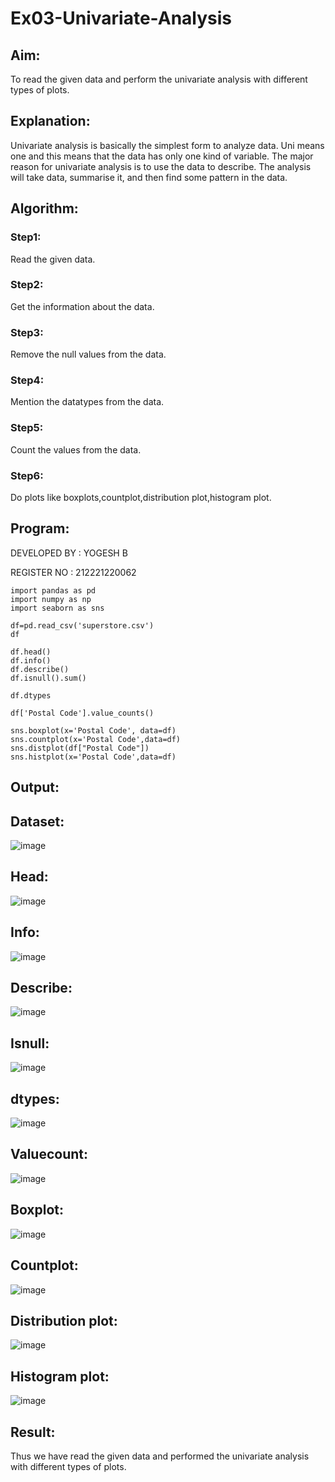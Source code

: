 # Ex03-Univariate-Analysis 

## Aim:

To read the given data and perform the univariate analysis with different types of plots.

## Explanation:

Univariate analysis is basically the simplest form to analyze data. Uni means one and this means that the data has only one kind of variable. The major reason for univariate analysis is to use the data to describe. The analysis will take data, summarise it, and then find some pattern in the data.

## Algorithm:

### Step1:

Read the given data.

### Step2:

Get the information about the data.

### Step3:

Remove the null values from the data.

### Step4:

Mention the datatypes from the data.

### Step5:

Count the values from the data.

### Step6:

Do plots like boxplots,countplot,distribution plot,histogram plot.

## Program:

DEVELOPED BY : YOGESH B

REGISTER NO : 212221220062
```
import pandas as pd
import numpy as np
import seaborn as sns

df=pd.read_csv('superstore.csv')
df

df.head()
df.info()
df.describe()
df.isnull().sum()

df.dtypes

df['Postal Code'].value_counts()

sns.boxplot(x='Postal Code', data=df)
sns.countplot(x='Postal Code',data=df)
sns.distplot(df["Postal Code"])
sns.histplot(x='Postal Code',data=df)
```
## Output:

## Dataset:

![image](https://user-images.githubusercontent.com/129483978/229035180-1ca26200-ff18-4a40-9918-d96e72e8117a.png)

## Head:
![image](https://user-images.githubusercontent.com/129483978/229035348-3fdaec29-da4f-4bcf-bbcb-274f42be51ad.png)

## Info:
![image](https://user-images.githubusercontent.com/129483978/229035471-6c5e57fb-df1f-4bd5-964c-4580e514aa26.png)

## Describe:

![image](https://user-images.githubusercontent.com/129483978/229035532-37d0e876-dd79-4f84-beab-146cb69c1211.png)

## Isnull:

![image](https://user-images.githubusercontent.com/129483978/229035733-510e524a-1b3d-4a23-894b-2465981b3a68.png)

## dtypes:

![image](https://user-images.githubusercontent.com/129483978/229035814-1adff3b5-a97e-4006-98c7-2c0ab0abd4ad.png)

## Valuecount:

![image](https://user-images.githubusercontent.com/129483978/229035930-c9105f35-963a-4d10-83fc-bafb7f33ca0a.png)

## Boxplot:

![image](https://user-images.githubusercontent.com/129483978/229036036-340bcdf4-3c1b-45bc-ab1c-619f0412d1e4.png)

## Countplot:

![image](https://user-images.githubusercontent.com/129483978/229036129-dfebf51c-3e78-46ee-8f4c-24e126d10413.png)

## Distribution plot:

![image](https://user-images.githubusercontent.com/129483978/229036203-81ec5dd2-180f-4483-84d8-84c8cf621c53.png)

## Histogram plot:

![image](https://user-images.githubusercontent.com/129483978/229036298-fe2d415f-12e1-48e0-9ffc-6d5cf250e6f9.png)

## Result:

Thus we have read the given data and performed the univariate analysis with different types of plots.








